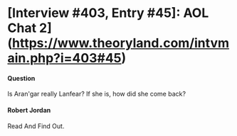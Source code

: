 # [Interview #403, Entry #45]: AOL Chat 2](https://www.theoryland.com/intvmain.php?i=403#45)

#### Question

Is Aran'gar really Lanfear? If she is, how did she come back?

#### Robert Jordan

Read And Find Out.

